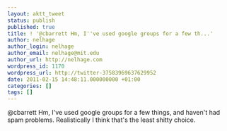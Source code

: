 ```yaml
---
layout: aktt_tweet
status: publish
published: true
title: ! '@cbarrett Hm, I''ve used google groups for a few th...'
author: nelhage
author_login: nelhage
author_email: nelhage@mit.edu
author_url: http://nelhage.com
wordpress_id: 1170
wordpress_url: http://twitter-37583969637629952
date: 2011-02-15 14:48:11.000000000 +01:00
categories: []
tags: []
---
```

@cbarrett Hm, I've used google groups for a few things, and haven't had spam problems. Realistically I think that's the least shitty choice.
